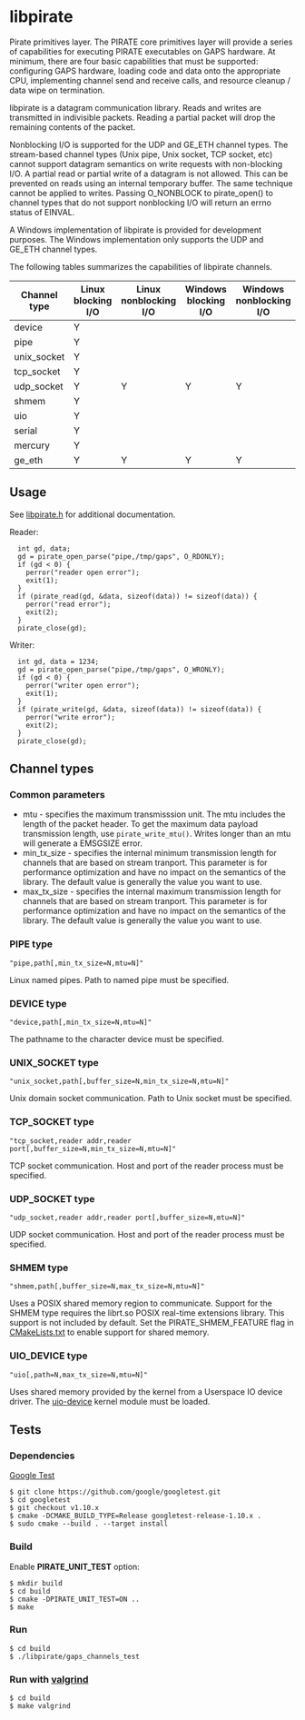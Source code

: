 # libpirate

Pirate primitives layer. The PIRATE core primitives layer
will provide a series of capabilities for executing PIRATE executables
on GAPS hardware. At minimum, there are four basic capabilities that must
be supported: configuring GAPS hardware, loading code and data onto the
appropriate CPU, implementing channel send and receive calls, and resource
cleanup / data wipe on termination.

libpirate is a datagram communication library. Reads and writes are
transmitted in indivisible packets. Reading a partial packet will
drop the remaining contents of the packet.

Nonblocking I/O is supported for the UDP and GE_ETH channel types.
The stream-based channel types (Unix pipe, Unix socket, TCP socket,
etc) cannot support datagram semantics on write requests with
non-blocking I/O. A partial read or partial write of a datagram is
not allowed. This can be prevented on reads using an internal
temporary buffer. The same technique cannot be applied to writes.
Passing O_NONBLOCK to pirate_open() to channel types that do not
support nonblocking I/O will return an errno status of EINVAL.

A Windows implementation of libpirate is provided for development
purposes. The Windows implementation only supports the UDP and
GE_ETH channel types.

The following tables summarizes the capabilities of libpirate
channels.

| Channel type | Linux blocking I/O  | Linux nonblocking I/O | Windows blocking I/O | Windows nonblocking I/O |
| ------------ | ------------------- | --------------------- | -------------------- | ----------------------- |
| device       | Y | | | |
| pipe         | Y | | | | 
| unix_socket  | Y | | | |
| tcp_socket   | Y | | | |
| udp_socket   | Y | Y | Y | Y |
| shmem        | Y | | | |
| uio          | Y | | | |
| serial       | Y | | | |
| mercury      | Y | | | |
| ge_eth       | Y | Y | Y | Y |

## Usage

See [libpirate.h](/libpirate/libpirate.h) for additional documentation.

Reader:

```
  int gd, data;
  gd = pirate_open_parse("pipe,/tmp/gaps", O_RDONLY);
  if (gd < 0) {
    perror("reader open error");
    exit(1);
  }
  if (pirate_read(gd, &data, sizeof(data)) != sizeof(data)) {
    perror("read error");
    exit(2);
  }
  pirate_close(gd);
```

Writer:

```
  int gd, data = 1234;
  gd = pirate_open_parse("pipe,/tmp/gaps", O_WRONLY);
  if (gd < 0) {
    perror("writer open error");
    exit(1);
  }
  if (pirate_write(gd, &data, sizeof(data)) != sizeof(data)) {
    perror("write error");
    exit(2);
  }
  pirate_close(gd);
```

## Channel types

### Common parameters

* mtu - specifies the maximum transmisssion unit. The mtu includes
the length of the packet header. To get the maximum data payload
transmission length, use `pirate_write_mtu()`. Writes longer than
an mtu will generate a EMSGSIZE error.
* min_tx_size - specifies the internal minimum transmission
length for channels that are based on stream tranport. This
parameter is for performance optimization and have no impact
on the semantics of the library. The default value is generally
the value you want to use.
* max_tx_size - specifies the internal maximum transmission
length for channels that are based on stream tranport. This
parameter is for performance optimization and have no impact
on the semantics of the library. The default value is generally
the value you want to use.

### PIPE type

```
"pipe,path[,min_tx_size=N,mtu=N]"
```

Linux named pipes. Path to named pipe must be specified.

### DEVICE type

```
"device,path[,min_tx_size=N,mtu=N]"
```

The pathname to the character device must be specified.

### UNIX_SOCKET type

```
"unix_socket,path[,buffer_size=N,min_tx_size=N,mtu=N]"
```

Unix domain socket communication. Path to Unix socket must be specified.

### TCP_SOCKET type

```
"tcp_socket,reader addr,reader port[,buffer_size=N,min_tx_size=N,mtu=N]"
```

TCP socket communication. Host and port of the reader process must be specified.

### UDP_SOCKET type

```
"udp_socket,reader addr,reader port[,buffer_size=N,mtu=N]"
```

UDP socket communication. Host and port of the reader process must be specified.

### SHMEM type

```
"shmem,path[,buffer_size=N,max_tx_size=N,mtu=N]"
```

Uses a POSIX shared memory region to communicate. Support
for the SHMEM type requires the librt.so POSIX real-time extensions
library. This support is not included by default. Set
the PIRATE_SHMEM_FEATURE flag in [CMakeLists.txt](/libpirate/CMakeLists.txt)
to enable support for shared memory.

### UIO_DEVICE type

```
"uio[,path=N,max_tx_size=N,mtu=N]"
```

Uses shared memory provided by the kernel from a Userspace IO
device driver. The [uio-device](/devices/uio-device/README.md) kernel module
must be loaded.

## Tests

### Dependencies

[Google Test](https://github.com/google/googletest)

```
$ git clone https://github.com/google/googletest.git
$ cd googletest
$ git checkout v1.10.x
$ cmake -DCMAKE_BUILD_TYPE=Release googletest-release-1.10.x .
$ sudo cmake --build . --target install
```

### Build
Enable **PIRATE_UNIT_TEST** option:
```
$ mkdir build
$ cd build
$ cmake -DPIRATE_UNIT_TEST=ON ..
$ make
```

### Run
```
$ cd build
$ ./libpirate/gaps_channels_test
```

### Run with [valgrind](https://valgrind.org/)

```
$ cd build
$ make valgrind
```
